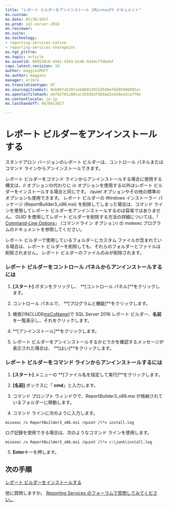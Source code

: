 ```yaml
---
title: "レポート ビルダーをアンインストール |Microsoft ドキュメント"
ms.custom: 
ms.date: 05/30/2017
ms.prod: sql-server-2016
ms.reviewer: 
ms.suite: 
ms.technology:
- reporting-services-native
- reporting-services-sharepoint
ms.tgt_pltfrm: 
ms.topic: article
ms.assetid: 009538c6-4941-4393-b14b-9144cffdbdaf
caps.latest.revision: 10
author: maggiesMSFT
ms.author: maggies
manager: erikre
ms.translationtype: HT
ms.sourcegitcommit: 0eb007a5207ceb0b023952d5d9ef6d95986092ac
ms.openlocfilehash: ebfb5781c80cac35936dfdb9ad2e434ee5ca7f9e
ms.contentlocale: ja-jp
ms.lasthandoff: 08/09/2017

---
```


# <a name="uninstall-report-builder"></a>レポート ビルダーをアンインストールする

スタンドアロン バージョンのレポート ビルダーは、コントロール パネルまたはコマンド ラインからアンインストールできます。

レポート ビルダーをコマンド ラインからアンインストールする場合に使用する構文は、/i オプションの代わりに /x オプションを使用する以外はレポート ビルダーをインストールする場合と同じです。 /quiet オプションやその他の標準のオプションも使用できます。 レポート ビルダーの Windows インストーラー パッケージ (ReportBuilder3_x86.msi) を削除してしまった場合は、コマンド ラインを使用してレポート ビルダーをアンインストールするのは容易ではありません。 GUID を使用してレポート ビルダーを削除する方法の詳細については、「 [Command-Line Options](https://msdn.microsoft.com/library/windows/desktop/aa367988.aspx)」 (コマンドライン オプション) の msiexec プログラムのドキュメントを参照してください。  

レポート ビルダーで使用しているフォルダーにカスタム ファイルが含まれている場合は、レポート ビルダーを削除しても、それらのフォルダーとファイルは削除されません。 レポート ビルダーのファイルのみが削除されます。  

### <a name="to-uninstall-report-builder-from-the-control-panel"></a>レポート ビルダーをコントロール パネルからアンインストールするには

1.  **[スタート]** ボタンをクリックし、 **[コントロール パネル]**をクリックします。  
  
2.  コントロール パネルで、 **[プログラムと機能]**をクリックします。  
  
3.  検索[!INCLUDE[msCoName](../../includes/msconame-md.md)]で SQL Server 2016 レポート ビルダー、**名前**を一覧表示し、それをクリックします。  
  
4.  **[アンインストール]**をクリックします。  
  
5.  レポート ビルダーをアンインストールするかどうかを確認するメッセージが表示された場合は、 **[はい]**をクリックします。  
  
### <a name="to-uninstall-report-builder-from-the-command-line"></a>レポート ビルダーをコマンド ラインからアンインストールするには  
  
1.  **[スタート]** メニューの **[ファイル名を指定して実行]**をクリックします。  
  
2.  **[名前]** ボックスに「 **cmd**」と入力します。  
  
3.  コマンド プロンプト ウィンドウで、ReportBuilder3_x86.msi が格納されているフォルダーに移動します。  
  
4.  コマンド ラインに次のように入力します。  
  
 `msiexec /x ReportBuilder3_x86.msi /quiet /l*v install.log`  
  
 ログ記録を使用できる場合は、次のようなコマンド ラインを使用します。  
  
 `msiexec /x ReportBuilder3_x86.msi /quiet /l*v c:\junk\install.log`  
  
5.  **Enter**キーを押します。  

## <a name="next-steps"></a>次の手順

[レポート ビルダーをインストールする](../../reporting-services/install-windows/install-report-builder.md)  

他に質問しますか。 [Reporting Services のフォーラムで質問してみてください。](http://go.microsoft.com/fwlink/?LinkId=620231)
